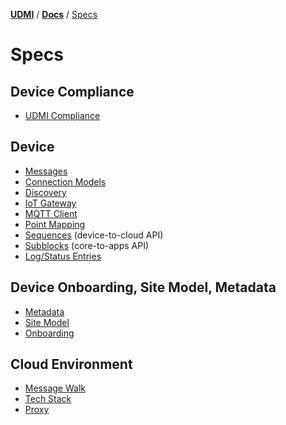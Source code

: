 [**UDMI**](../../) / [**Docs**](../) / [Specs](#)

# Specs

## Device Compliance
- [UDMI Compliance](compliance.md)

## Device 
- [Messages](../messages/)
- [Connection Models](connecting.md)
- [Discovery](discovery.md)
- [IoT Gateway](gateway.md)
- [MQTT Client](mqtt_client.md)
- [Point Mapping](point_mapping.md)
- [Sequences](sequences/) (device-to-cloud API)
- [Subblocks](subblocks.md) (core-to-apps API)
- [Log/Status Entries](entries.md)

## Device Onboarding, Site Model, Metadata
- [Metadata](metadata.md)
- [Site Model](site_model.md)
- [Onboarding](onboarding.md)

## Cloud Environment
- [Message Walk](message_walk.md)
- [Tech Stack](tech_stack.md)
- [Proxy](proxy.md)
